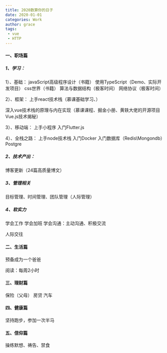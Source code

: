 ```yaml
---
title: 2020数算你的日子
date: 2020-01-01
categories: Work
author: grace
tags: 
 - vue
 - HTTP
---
```


#### 一、职场篇

##### 1、学习：
1）、基础：
javaScript高级程序设计（书籍）
使用TypeScript（Demo、实际开发项目）
css世界（书籍）
算法与数据结构（极客时间）
网络协议（极客时间）

2）、框架：
上手react技术栈（慕课基础学习、）

深入vue技术栈的原理与内在实现（慕课课程、掘金小册、黄轶大佬的开源项目Vue.js技术揭秘）

3）、移动端：
上手小程序
入门Flutter.js


4）、全栈之路：
上手node技术栈
入门Docker
入门数据库（Redis\Mongondb）Postgre

##### 2、技术产出：
博客更新（24篇高质量博文）

##### 3、管理相关
目标管理、时间管理、团队管理（人际管理）

##### 4、软实力

学会工作
学会加班
学会沟通：主动沟通、积极交流

人际交往


#### 二、生活篇
预备成为一个爸爸

阅读：每周2小时


#### 三、理财篇
保险（父母）
房贷
汽车

#### 四、健康篇
坚持跑步，参加一次半马

#### 五、信仰篇
操练默想、祷告、禁食


